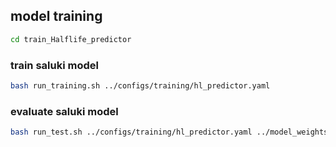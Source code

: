 ## model training
```bash
cd train_Halflife_predictor
```
### train saluki model
```bash
bash run_training.sh ../configs/training/hl_predictor.yaml
```

### evaluate saluki model
```bash
bash run_test.sh ../configs/training/hl_predictor.yaml ../model_weights/hl_predictor-best.pth
```